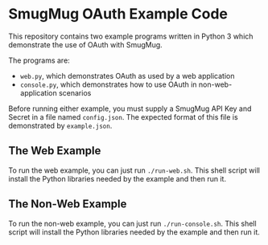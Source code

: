 SmugMug OAuth Example Code
==========================

This repository contains two example programs written in Python 3 which
demonstrate the use of OAuth with SmugMug.

The programs are:

* `web.py`, which demonstrates OAuth as used by a web application
* `console.py`, which demonstrates how to use OAuth in non-web-application
  scenarios

Before running either example, you must supply a SmugMug API Key and Secret in
a file named `config.json`. The expected format of this file is demonstrated by
`example.json`.

The Web Example
---------------

To run the web example, you can just run `./run-web.sh`. This shell
script will install the Python libraries needed by the example and then run it.

The Non-Web Example
-------------------

To run the non-web example, you can just run `./run-console.sh`. This shell
script will install the Python libraries needed by the example and then run it.
